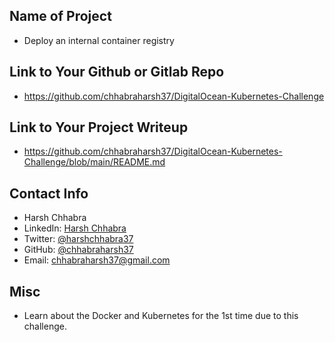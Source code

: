 ## Name of Project 
* Deploy an internal container registry
 
## Link to Your Github or Gitlab Repo
* https://github.com/chhabraharsh37/DigitalOcean-Kubernetes-Challenge

## Link to Your Project Writeup
* https://github.com/chhabraharsh37/DigitalOcean-Kubernetes-Challenge/blob/main/README.md


## Contact Info
* Harsh Chhabra
* LinkedIn: [Harsh Chhabra](https://www.linkedin.com/in/harshchhabra)
* Twitter: [@harshchhabra37](https://www.twitter.com/harshchhabra37)
* GitHub: [@chhabraharsh37](https://www.github.com/chhabraharsh37)
* Email: chhabraharsh37@gmail.com

## Misc 
* Learn about the Docker and Kubernetes for the 1st time due to this challenge.
